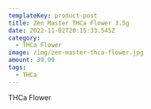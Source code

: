 ```yaml
---
templateKey: product-post
title: Zen Master THCa Flower 3.5g
date: 2022-11-02T20:15:33.545Z
category:
  - THCa Flower
image: /img/zen-master-thca-flower.jpg
amount: 39.99
tags:
  - THCa
---
```

THCa Flower